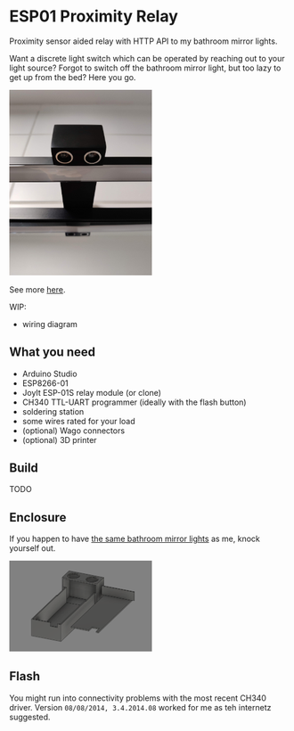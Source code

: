 # ESP01 Proximity Relay

Proximity sensor aided relay with HTTP API to my bathroom mirror lights.

Want a discrete light switch which can be operated by reaching out to your light source?
Forgot to switch off the bathroom mirror light, but too lazy to get up from the bed?
Here you go.

<img src="img/esp01-proximity-relay-assembled-02.jpg" alt="Installed ESP01 Proximity Relay" style="width: 256px;"/>

See more [here](img/).

WIP:
- wiring diagram

## What you need

- Arduino Studio
- ESP8266-01
- JoyIt ESP-01S relay module (or clone)
- CH340 TTL-UART programmer (ideally with the flash button)
- soldering station
- some wires rated for your load
- (optional) Wago connectors
- (optional) 3D printer

## Build

TODO

## Enclosure

If you happen to have [the same bathroom mirror lights](https://www.obi.at/zubehoer-fuer-spiegel/maximus-led-spiegelleuchte-esther-50-cm-schwarz/p/8040370) as me, knock yourself out.

<img src="enclosure/enclosure.png" alt="ESP01 Proximity Relay enclosure" style="width: 256px;"/>

## Flash

You might run into connectivity problems with the most recent CH340 driver. Version ```08/08/2014, 3.4.2014.08``` worked for me as teh internetz suggested.

